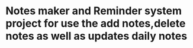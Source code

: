 # Notes maker and Reminder system  project for use the add notes,delete notes  as well as updates daily notes
